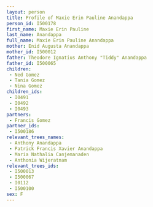```yaml
---
layout: person
title: Profile of Maxie Erin Pauline Anandappa
person_id: I500178
first_name: Maxie Erin Pauline
last_name: Anandappa
full_name: Maxie Erin Pauline Anandappa
mother: Enid Augusta Anandappa
mother_id: I500012
father: Theodore Ignatius Anthony "Tiddy" Anandappa
father_id: I500065
children:
 - Ned Gomez
 - Tania Gomez
 - Nina Gomez
children_ids:
 - I0491
 - I0492
 - I0493
partners:
 - Francis Gomez
partner_ids:
 - I500186
relevant_trees_names:
 - Anthony Anandappa
 - Patrick Francis Xavier Anandappa
 - Maria Nathalia Canjemanaden
 - Anthonia Wijeratnam
relevant_trees_ids:
 - I500013
 - I500067
 - I0112
 - I500100
sex: F
---
```


